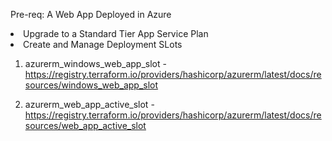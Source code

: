 Pre-req: A Web App Deployed in Azure

<li> Upgrade to a Standard Tier App Service Plan </li>
<li> Create and Manage Deployment SLots </li>

1. azurerm_windows_web_app_slot - https://registry.terraform.io/providers/hashicorp/azurerm/latest/docs/resources/windows_web_app_slot

2. azurerm_web_app_active_slot - https://registry.terraform.io/providers/hashicorp/azurerm/latest/docs/resources/web_app_active_slot

